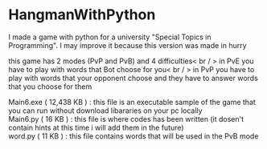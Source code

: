 # HangmanWithPython
I made a game with python for a university "Special Topics in Programming". I may improve it because this version was made in hurry<br/> 

this game has 2 modes (PvP and PvB) and 4 difficulties< br / > 
in PvE you have to play with words that Bot choose for you< br / > 
in PvP you have to play with words that your opponent choose and they have to answer words that you choose for them<br/> 

Main6.exe ( 12,438 KB ) : this file is an executable sample of the game that you can run without download libararies on your pc locally<br/> 
Main6.py ( 16 KB ) : this file is where codes has been written (it dosen't contain hints at this time i will add them in the future)<br/> 
word.py ( 11 KB ) : this file contains words that will be used in the PvB mode<br/> 
